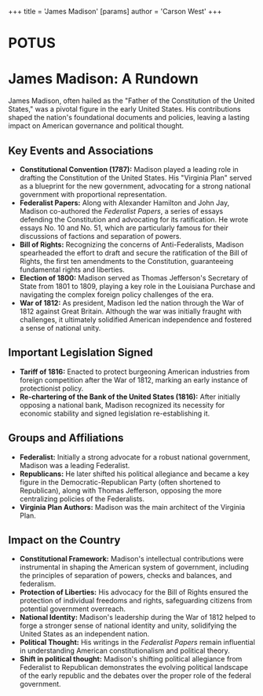 +++
 title = 'James Madison'
[params]
	author = 'Carson West'
+++
# POTUS
# James Madison: A Rundown

James Madison, often hailed as the "Father of the Constitution of the United States," was a pivotal figure in the early United States. His contributions shaped the nation's foundational documents and policies, leaving a lasting impact on American governance and political thought.

## Key Events and Associations

*   **Constitutional Convention (1787):** Madison played a leading role in drafting the Constitution of the United States. His "Virginia Plan" served as a blueprint for the new government, advocating for a strong national government with proportional representation.
*   **Federalist Papers:** Along with Alexander Hamilton and John Jay, Madison co-authored the *Federalist Papers*, a series of essays defending the Constitution and advocating for its ratification. He wrote essays No. 10 and No. 51, which are particularly famous for their discussions of factions and separation of powers.
*   **Bill of Rights:** Recognizing the concerns of Anti-Federalists, Madison spearheaded the effort to draft and secure the ratification of the Bill of Rights, the first ten amendments to the Constitution, guaranteeing fundamental rights and liberties.
*   **Election of 1800:** Madison served as Thomas Jefferson's Secretary of State from 1801 to 1809, playing a key role in the Louisiana Purchase and navigating the complex foreign policy challenges of the era.
*   **War of 1812:** As president, Madison led the nation through the War of 1812 against Great Britain. Although the war was initially fraught with challenges, it ultimately solidified American independence and fostered a sense of national unity.

## Important Legislation Signed

*   **Tariff of 1816:** Enacted to protect burgeoning American industries from foreign competition after the War of 1812, marking an early instance of protectionist policy.
*   **Re-chartering of the Bank of the United States (1816):** After initially opposing a national bank, Madison recognized its necessity for economic stability and signed legislation re-establishing it.

## Groups and Affiliations

*   **Federalist:** Initially a strong advocate for a robust national government, Madison was a leading Federalist.
*   **Republicans:** He later shifted his political allegiance and became a key figure in the Democratic-Republican Party (often shortened to Republican), along with Thomas Jefferson, opposing the more centralizing policies of the Federalists.
*   **Virginia Plan Authors:** Madison was the main architect of the Virginia Plan.

## Impact on the Country

*   **Constitutional Framework:** Madison's intellectual contributions were instrumental in shaping the American system of government, including the principles of separation of powers, checks and balances, and federalism.
*   **Protection of Liberties:** His advocacy for the Bill of Rights ensured the protection of individual freedoms and rights, safeguarding citizens from potential government overreach.
*   **National Identity:** Madison's leadership during the War of 1812 helped to forge a stronger sense of national identity and unity, solidifying the United States as an independent nation.
*   **Political Thought:** His writings in the *Federalist Papers* remain influential in understanding American constitutionalism and political theory.
*   **Shift in political thought:** Madison's shifting political allegiance from Federalist to Republican demonstrates the evolving political landscape of the early republic and the debates over the proper role of the federal government.
